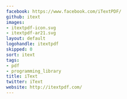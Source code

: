 ```yaml
---
facebook: https://www.facebook.com/iTextPDF/
github: itext
images:
- itextpdf-icon.svg
- itextpdf-ar21.svg
layout: default
logohandle: itextpdf
skipped: 0
sort: itext
tags:
- pdf
- programming_library
title: iText
twitter: iText
website: http://itextpdf.com/
---
```

